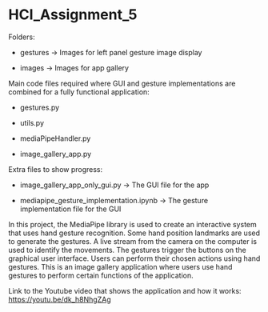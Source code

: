 # HCI_Assignment_5

Folders:

* gestures -> Images for left panel gesture image display

* images -> Images for app gallery

Main code files required where GUI and gesture implementations are combined for a fully functional application:

* gestures.py

* utils.py

* mediaPipeHandler.py

* image_gallery_app.py


Extra files to show progress:

* image_gallery_app_only_gui.py -> The GUI file for the app

* mediapipe_gesture_implementation.ipynb -> The gesture implementation file for the GUI

In this project, the MediaPipe library is used to create an interactive system that uses hand gesture recognition. Some hand position landmarks are used to generate the gestures. A live stream from the camera on the computer is used to identify the movements. The gestures trigger the buttons on the graphical user interface. Users can perform their chosen actions using hand gestures. This is an image gallery application where users use hand gestures to perform certain functions of the application.

Link to the Youtube video that shows the application and how it works: https://youtu.be/dk_h8NhgZAg 
